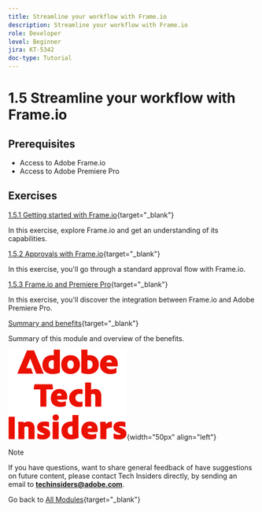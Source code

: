 ```yaml
---
title: Streamline your workflow with Frame.io
description: Streamline your workflow with Frame.io
role: Developer
level: Beginner
jira: KT-5342
doc-type: Tutorial
---
```

# 1.5 Streamline your workflow with Frame.io


## Prerequisites

- Access to Adobe Frame.io
- Access to Adobe Premiere Pro

## Exercises

[1.5.1 Getting started with Frame.io](./ex1.md){target="_blank"}

In this exercise, explore Frame.io and get an understanding of its capabilities.

[1.5.2 Approvals with Frame.io](./ex2.md){target="_blank"}

In this exercise, you'll go through a standard approval flow with Frame.io.

[1.5.3 Frame.io and Premiere Pro](./ex3.md){target="_blank"}

In this exercise, you'll discover the integration between Frame.io and Adobe Premiere Pro.

[Summary and benefits](./summary.md){target="_blank"}

Summary of this module and overview of the benefits.

![Tech Insiders](./../../../assets/images/techinsiders.png){width="50px" align="left"}

>[!NOTE]
>
>If you have questions, want to share general feedback of have suggestions on future content, please contact Tech Insiders directly, by sending an email to **techinsiders@adobe.com**.

Go back to [All Modules](../../../overview.md){target="_blank"}
